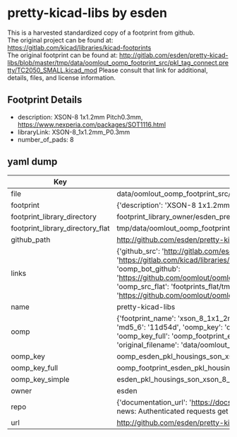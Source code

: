 # pretty-kicad-libs by esden  
This is a harvested standardized copy of a footprint from github.  
The original project can be found at:  
https://gitlab.com/kicad/libraries/kicad-footprints  
The original footprint can be found at:
http://gitlab.com/esden/pretty-kicad-libs/blob/master/tmp/data/oomlout_oomp_footprint_src/pkl_tag_connect.pretty/TC2050_SMALL.kicad_mod
Please consult that link for additional, details, files, and license information.  
## Footprint Details
* description: XSON-8 1x1.2mm Pitch0.3mm, https://www.nexperia.com/packages/SOT1116.html  
* libraryLink: XSON-8_1x1.2mm_P0.3mm  
* number_of_pads: 8  
## yaml dump  
| Key | Value |  
| --- | --- |  
| file | data/oomlout_oomp_footprint_src/pretty-kicad-libs/pkl_housings_son.pretty/XSON-8_1x1.2mm_P0.3mm.kicad_mod |  
| footprint | {'description': 'XSON-8 1x1.2mm Pitch0.3mm, https://www.nexperia.com/packages/SOT1116.html', 'libraryLink': 'XSON-8_1x1.2mm_P0.3mm', 'number_of_pads': 8} |  
| footprint_library_directory | footprint_library_owner/esden_pretty-kicad-libs |  
| footprint_library_directory_flat | tmp/data/oomlout_oomp_footprint_src/footprints_flat/esden_pkl_housings_son_xson_8_1x1_2mm_p0_3mm/working |  
| github_path | http://github.com/esden/pretty-kicad-libs/blob/master/tmp/data/oomlout_oomp_footprint_src/pkl_housings_son.pretty/XSON-8_1x1.2mm_P0.3mm.kicad_mod |  
| links | {'github_src': 'http://gitlab.com/esden/pretty-kicad-libs/blob/master/tmp/data/oomlout_oomp_footprint_src/pkl_tag_connect.pretty/TC2050_SMALL.kicad_mod', 'github_src_repo': 'https://gitlab.com/kicad/libraries/kicad-footprints', 'oomp_bot': 'tmp/data/oomlout_oomp_footprint_src/footprints/esden_pkl_housings_son_xson_8_1x1_2mm_p0_3mm/working', 'oomp_bot_github': 'https://github.com/oomlout/oomlout_oomp_footprint_bot/tree/main/tmp/data/oomlout_oomp_footprint_src/footprints/esden_pkl_housings_son_xson_8_1x1_2mm_p0_3mm/working', 'oomp_src_flat': 'footprints_flat/tmp/data/oomlout_oomp_footprint_src/footprints_flat/esden_pkl_housings_son_xson_8_1x1_2mm_p0_3mm/working', 'oomp_src_flat_github': 'https://github.com/oomlout/oomlout_oomp_footprint_src/tree/main/tmp/data/oomlout_oomp_footprint_src/footprints_flat/esden_pkl_housings_son_xson_8_1x1_2mm_p0_3mm/working'} |  
| name | pretty-kicad-libs |  
| oomp | {'footprint_name': 'xson_8_1x1_2mm_p0_3mm', 'library_name': 'pkl_housings_son', 'md5': '11d54d21715b80b872965ef3247ea4aa', 'md5_10': '11d54d2171', 'md5_5': '11d54', 'md5_6': '11d54d', 'oomp_key': 'oomp_esden_pkl_housings_son_xson_8_1x1_2mm_p0_3mm', 'oomp_key_extra': 'oomp_footprint_esden_pkl_housings_son_xson_8_1x1_2mm_p0_3mm', 'oomp_key_full': 'oomp_footprint_esden_pkl_housings_son_xson_8_1x1_2mm_p0_3mm_11d54d', 'oomp_key_simple': 'esden_pkl_housings_son_xson_8_1x1_2mm_p0_3mm', 'original_filename': 'data/oomlout_oomp_footprint_src/pretty-kicad-libs/pkl_housings_son.pretty/XSON-8_1x1.2mm_P0.3mm.kicad_mod', 'owner_name': 'esden'} |  
| oomp_key | oomp_esden_pkl_housings_son_xson_8_1x1_2mm_p0_3mm |  
| oomp_key_full | oomp_footprint_esden_pkl_housings_son_xson_8_1x1_2mm_p0_3mm |  
| oomp_key_simple | esden_pkl_housings_son_xson_8_1x1_2mm_p0_3mm |  
| owner | esden |  
| repo | {'documentation_url': 'https://docs.github.com/rest/overview/resources-in-the-rest-api#rate-limiting', 'message': "API rate limit exceeded for 84.66.142.224. (But here's the good news: Authenticated requests get a higher rate limit. Check out the documentation for more details.)"} |  
| url | http://github.com/esden/pretty-kicad-libs |  

